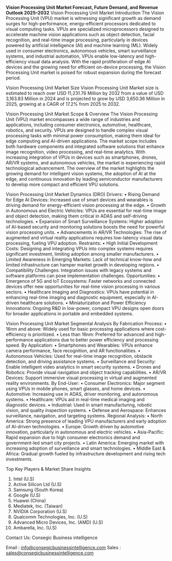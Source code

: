  **Vision Processing Unit Market Forecast, Future Demand, and Revenue Outlook 2025–2032**
 Vision Processing Unit Market
 Introduction
The Vision Processing Unit (VPU) market is witnessing significant growth as demand surges for high-performance, energy-efficient processors dedicated to visual computing tasks. VPUs are specialized microprocessors designed to accelerate machine vision applications such as object detection, facial recognition, and real-time image processing, particularly in devices powered by artificial intelligence (AI) and machine learning (ML). Widely used in consumer electronics, autonomous vehicles, smart surveillance systems, and industrial automation, VPUs enable low-latency and high-efficiency visual data analysis. With the rapid proliferation of edge AI devices and the growing need for efficient on-device processing, the Vision Processing Unit market is poised for robust expansion during the forecast period.

Vision Processing Unit Market Size
Vision Processing Unit Market size is estimated to reach over USD 11,231.76 Million by 2032 from a value of USD 3,163.83 Million in 2024 and is projected to grow by USD 3,650.36 Million in 2025, growing at a CAGR of 17.2% from 2025 to 2032.

Vision Processing Unit Market Scope & Overview
The Vision Processing Unit (VPU) market encompasses a wide range of industries and applications, including consumer electronics, automotive, healthcare, robotics, and security. VPUs are designed to handle complex visual processing tasks with minimal power consumption, making them ideal for edge computing and AI-driven applications. The market scope includes both hardware components and integrated software solutions that enhance image recognition, video processing, and real-time analytics. With increasing integration of VPUs in devices such as smartphones, drones, AR/VR systems, and autonomous vehicles, the market is experiencing rapid technological advancement. The overview of the market highlights the growing demand for intelligent vision systems, the adoption of AI at the edge, and continuous innovation by leading semiconductor manufacturers to develop more compact and efficient VPU solutions.
 
Vision Processing Unit Market Dynamics (DRO)
Drivers:
•	Rising Demand for Edge AI Devices: Increased use of smart devices and wearables is driving demand for energy-efficient vision processing at the edge.
•	Growth in Autonomous and Electric Vehicles: VPUs are essential for real-time image and object detection, making them critical in ADAS and self-driving technologies.
•	Expansion of Smart Surveillance Systems: Higher adoption of AI-based security and monitoring solutions boosts the need for powerful vision processing units.
•	Advancements in AR/VR Technologies: The rise of augmented and virtual reality applications requires low-latency visual data processing, fueling VPU adoption.
Restraints:
•	High Initial Development Costs: Designing and integrating VPUs into complex systems requires significant investment, limiting adoption among smaller manufacturers.
•	Limited Awareness in Emerging Markets: Lack of technical know-how and limited infrastructure can hamper market growth in developing regions.
•	Compatibility Challenges: Integration issues with legacy systems and software platforms can pose implementation challenges.
Opportunities:
•	Emergence of 5G and IoT Ecosystems: Faster networks and connected devices offer new opportunities for real-time vision processing in various sectors.
•	Healthcare Imaging and Diagnostics: VPUs have potential in enhancing real-time imaging and diagnostic equipment, especially in AI-driven healthcare solutions.
•	Miniaturization and Power Efficiency Innovations: Ongoing R&D in low-power, compact VPU designs open doors for broader applications in portable and embedded systems.
 
Vision Processing Unit Market Segmental Analysis
By Fabrication Process:
•	16nm and above: Widely used for basic processing applications where cost-efficiency is prioritized.
•	Less than 16nm: Preferred for advanced and high-performance applications due to better power efficiency and processing speed.
By Application:
•	Smartphones and Wearables: VPUs enhance camera performance, face recognition, and AR functionalities.
•	Autonomous Vehicles: Used for real-time image recognition, obstacle detection, and driving assistance systems.
•	Surveillance and Security: Enable intelligent video analytics in smart security systems.
•	Drones and Robotics: Provide visual navigation and object tracking capabilities.
•	AR/VR Devices: Support immersive visual processing in virtual and augmented reality environments.
By End-User:
•	Consumer Electronics: Major segment using VPUs in mobile phones, smart glasses, and home devices.
•	Automotive: Increasing use in ADAS, driver monitoring, and autonomous systems.
•	Healthcare: VPUs aid in real-time medical imaging and diagnostic devices.
•	Industrial: Used in smart manufacturing, robotic vision, and quality inspection systems.
•	Defense and Aerospace: Enhances surveillance, navigation, and targeting systems.
Regional Analysis:
•	North America: Strong presence of leading VPU manufacturers and early adoption of AI-driven technologies.
•	Europe: Growth driven by automotive innovation, particularly in autonomous and electric vehicles.
•	Asia-Pacific: Rapid expansion due to high consumer electronics demand and government-led smart city projects.
•	Latin America: Emerging market with increasing adoption of surveillance and smart technologies.
•	Middle East & Africa: Gradual growth fueled by infrastructure development and rising tech investments.

Top Key Players & Market Share Insights
1.	Intel (U.S)
2.	Active Silicon Ltd (U.S)
3.	Samsung (South Korea)
4.	Google (U.S)
5.	Huawei (China)
6.	Mediatek, Inc. (Taiwan)
7.	NVIDIA Corporation (U.S)
8.	Qualcomm Technologies, Inc. (U.S)
9.	Advanced Micro Devices, Inc. (AMD) (U.S)
10.	Ambarella, Inc. (U.S)
 

Contact Us:
Consegic Business intelligence 
 
Email :   info@consegicbusinessintelligence.com
Sales :  sales@consegicbusinessintelligence.com



